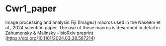 # Cwr1_paper
Image processing and analysis Fiji (ImageJ) macros used in the Naseem et al., 2024 scientific paper.
The use of these macros is described in detail in Zahumensky & Malinsky – bioRxiv preprint (https://doi.org/10.1101/2024.03.28.587214)
